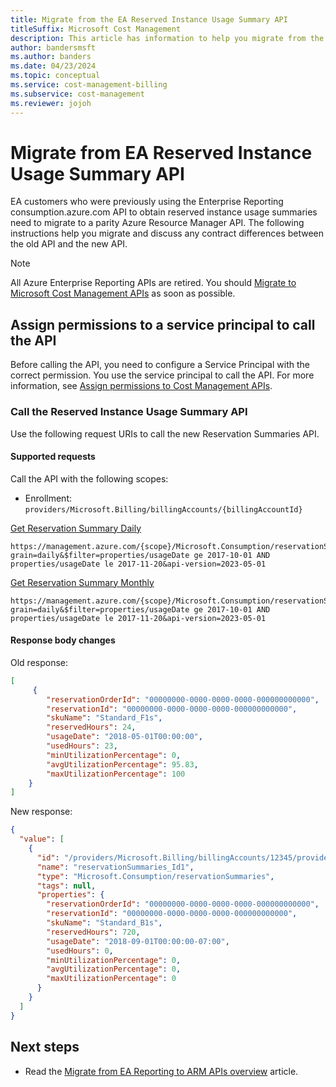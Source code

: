 ```yaml
---
title: Migrate from the EA Reserved Instance Usage Summary API
titleSuffix: Microsoft Cost Management
description: This article has information to help you migrate from the EA Reserved Instance Usage Summary API.
author: bandersmsft
ms.author: banders
ms.date: 04/23/2024
ms.topic: conceptual
ms.service: cost-management-billing
ms.subservice: cost-management
ms.reviewer: jojoh
---
```


# Migrate from EA Reserved Instance Usage Summary API

EA customers who were previously using the Enterprise Reporting consumption.azure.com API to obtain reserved instance usage summaries need to migrate to a parity Azure Resource Manager API. The following instructions help you migrate and discuss any contract differences between the old API and the new API.

> [!NOTE]
> All Azure Enterprise Reporting APIs are retired. You should [Migrate to Microsoft Cost Management APIs](migrate-ea-reporting-arm-apis-overview.md) as soon as possible.

## Assign permissions to a service principal to call the API

Before calling the API, you need to configure a Service Principal with the correct permission. You use the service principal to call the API. For more information, see [Assign permissions to Cost Management APIs](cost-management-api-permissions.md).

### Call the Reserved Instance Usage Summary API

Use the following request URIs to call the new Reservation Summaries API.

#### Supported requests

Call the API with the following scopes:

- Enrollment: `providers/Microsoft.Billing/billingAccounts/{billingAccountId}`

[Get Reservation Summary Daily](/rest/api/consumption/reservationssummaries/list#reservationsummariesdailywithbillingaccountid)

```http
https://management.azure.com/{scope}/Microsoft.Consumption/reservationSummaries?grain=daily&$filter=properties/usageDate ge 2017-10-01 AND properties/usageDate le 2017-11-20&api-version=2023-05-01 
```

[Get Reservation Summary Monthly](/rest/api/consumption/reservationssummaries/list#reservationsummariesmonthlywithbillingaccountid)

```http
https://management.azure.com/{scope}/Microsoft.Consumption/reservationSummaries?grain=daily&$filter=properties/usageDate ge 2017-10-01 AND properties/usageDate le 2017-11-20&api-version=2023-05-01 
```

#### Response body changes

Old response:

```json
[
     {
        "reservationOrderId": "00000000-0000-0000-0000-000000000000",
        "reservationId": "00000000-0000-0000-0000-000000000000",
        "skuName": "Standard_F1s",
        "reservedHours": 24,
        "usageDate": "2018-05-01T00:00:00",
        "usedHours": 23,
        "minUtilizationPercentage": 0,
        "avgUtilizationPercentage": 95.83,
        "maxUtilizationPercentage": 100
    }
]
```

New response:

```json
{
  "value": [
    {
      "id": "/providers/Microsoft.Billing/billingAccounts/12345/providers/Microsoft.Consumption/reservationSummaries/reservationSummaries_Id1",
      "name": "reservationSummaries_Id1",
      "type": "Microsoft.Consumption/reservationSummaries",
      "tags": null,
      "properties": {
        "reservationOrderId": "00000000-0000-0000-0000-000000000000",
        "reservationId": "00000000-0000-0000-0000-000000000000",
        "skuName": "Standard_B1s",
        "reservedHours": 720,
        "usageDate": "2018-09-01T00:00:00-07:00",
        "usedHours": 0,
        "minUtilizationPercentage": 0,
        "avgUtilizationPercentage": 0,
        "maxUtilizationPercentage": 0
      }
    }
  ]
}
```

## Next steps

- Read the [Migrate from EA Reporting to ARM APIs overview](migrate-ea-reporting-arm-apis-overview.md) article.